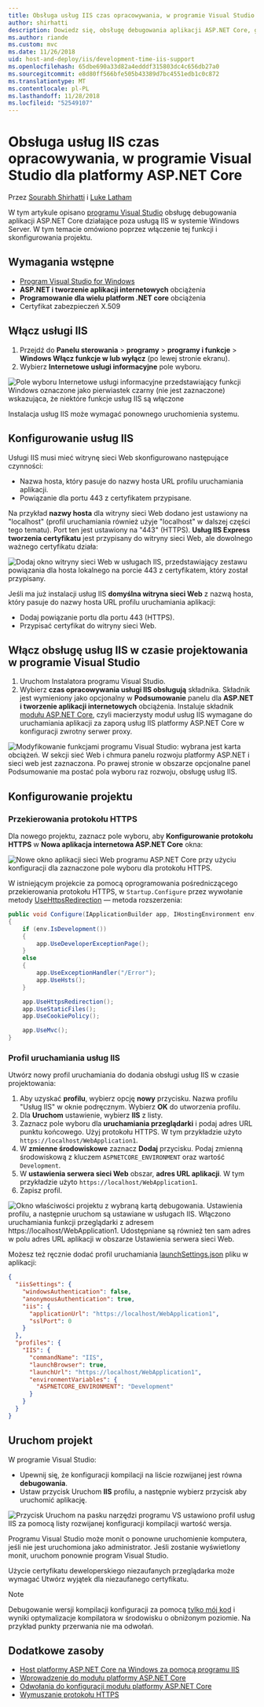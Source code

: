 ```yaml
---
title: Obsługa usług IIS czas opracowywania, w programie Visual Studio dla platformy ASP.NET Core
author: shirhatti
description: Dowiedz się, obsługę debugowania aplikacji ASP.NET Core, gdy działające poza usługą IIS w systemie Windows Server.
ms.author: riande
ms.custom: mvc
ms.date: 11/26/2018
uid: host-and-deploy/iis/development-time-iis-support
ms.openlocfilehash: 65dbe690a33d82a4edddf315803dc4c656db27a0
ms.sourcegitcommit: e8d80ff566bfe505b43389d7bc4551edb1c0c872
ms.translationtype: MT
ms.contentlocale: pl-PL
ms.lasthandoff: 11/28/2018
ms.locfileid: "52549107"
---
```

# <a name="development-time-iis-support-in-visual-studio-for-aspnet-core"></a>Obsługa usług IIS czas opracowywania, w programie Visual Studio dla platformy ASP.NET Core

Przez [Sourabh Shirhatti](https://twitter.com/sshirhatti) i [Luke Latham](https://github.com/guardrex)

W tym artykule opisano [programu Visual Studio](https://www.visualstudio.com/vs/) obsługę debugowania aplikacji ASP.NET Core działające poza usługą IIS w systemie Windows Server. W tym temacie omówiono poprzez włączenie tej funkcji i skonfigurowania projektu.

## <a name="prerequisites"></a>Wymagania wstępne

* [Program Visual Studio for Windows](https://www.microsoft.com/net/download/windows)
* **ASP.NET i tworzenie aplikacji internetowych** obciążenia
* **Programowanie dla wielu platform .NET core** obciążenia
* Certyfikat zabezpieczeń X.509

## <a name="enable-iis"></a>Włącz usługi IIS

1. Przejdź do **Panelu sterowania** > **programy** > **programy i funkcje** > **Windows Włącz funkcje w lub wyłącz** (po lewej stronie ekranu).
1. Wybierz **Internetowe usługi informacyjne** pole wyboru.

![Pole wyboru Internetowe usługi informacyjne przedstawiający funkcji Windows oznaczone jako pierwiastek czarny (nie jest zaznaczone) wskazująca, że niektóre funkcje usług IIS są włączone](development-time-iis-support/_static/enable_iis.png)

Instalacja usług IIS może wymagać ponownego uruchomienia systemu.

## <a name="configure-iis"></a>Konfigurowanie usług IIS

Usługi IIS musi mieć witrynę sieci Web skonfigurowano następujące czynności:

* Nazwa hosta, który pasuje do nazwy hosta URL profilu uruchamiania aplikacji.
* Powiązanie dla portu 443 z certyfikatem przypisane.

Na przykład **nazwy hosta** dla witryny sieci Web dodano jest ustawiony na "localhost" (profil uruchamiania również użyje "localhost" w dalszej części tego tematu). Port ten jest ustawiony na "443" (HTTPS). **Usług IIS Express tworzenia certyfikatu** jest przypisany do witryny sieci Web, ale dowolnego ważnego certyfikatu działa:

![Dodaj okno witryny sieci Web w usługach IIS, przedstawiający zestawu powiązania dla hosta lokalnego na porcie 443 z certyfikatem, który został przypisany.](development-time-iis-support/_static/add-website-window.png)

Jeśli ma już instalacji usług IIS **domyślna witryna sieci Web** z nazwą hosta, który pasuje do nazwy hosta URL profilu uruchamiania aplikacji:

* Dodaj powiązanie portu dla portu 443 (HTTPS).
* Przypisać certyfikat do witryny sieci Web.

## <a name="enable-development-time-iis-support-in-visual-studio"></a>Włącz obsługę usług IIS w czasie projektowania w programie Visual Studio

1. Uruchom Instalatora programu Visual Studio.
1. Wybierz **czas opracowywania usługi IIS obsługują** składnika. Składnik jest wymieniony jako opcjonalny w **Podsumowanie** panelu dla **ASP.NET i tworzenie aplikacji internetowych** obciążenia. Instaluje składnik [modułu ASP.NET Core](xref:fundamentals/servers/aspnet-core-module), czyli macierzysty moduł usług IIS wymagane do uruchamiania aplikacji za zaporą usług IIS platformy ASP.NET Core w konfiguracji zwrotny serwer proxy.

![Modyfikowanie funkcjami programu Visual Studio: wybrana jest karta obciążeń. W sekcji sieć Web i chmura panelu rozwoju platformy ASP.NET i sieci web jest zaznaczona. Po prawej stronie w obszarze opcjonalne panel Podsumowanie ma postać pola wyboru raz rozwoju, obsługę usług IIS.](development-time-iis-support/_static/development_time_support.png)

## <a name="configure-the-project"></a>Konfigurowanie projektu

### <a name="https-redirection"></a>Przekierowania protokołu HTTPS

Dla nowego projektu, zaznacz pole wyboru, aby **Konfigurowanie protokołu HTTPS** w **Nowa aplikacja internetowa ASP.NET Core** okna:

![Nowe okno aplikacji sieci Web programu ASP.NET Core przy użyciu konfiguracji dla zaznaczone pole wyboru dla protokołu HTTPS.](development-time-iis-support/_static/new-app.png)

W istniejącym projekcie za pomocą oprogramowania pośredniczącego przekierowania protokołu HTTPS, w `Startup.Configure` przez wywołanie metody [UseHttpsRedirection](/dotnet/api/microsoft.aspnetcore.builder.httpspolicybuilderextensions.usehttpsredirection) — metoda rozszerzenia:

```csharp
public void Configure(IApplicationBuilder app, IHostingEnvironment env)
{
    if (env.IsDevelopment())
    {
        app.UseDeveloperExceptionPage();
    }
    else
    {
        app.UseExceptionHandler("/Error");
        app.UseHsts();
    }

    app.UseHttpsRedirection();
    app.UseStaticFiles();
    app.UseCookiePolicy();

    app.UseMvc();
}
```

### <a name="iis-launch-profile"></a>Profil uruchamiania usług IIS

Utwórz nowy profil uruchamiania do dodania obsługi usług IIS w czasie projektowania:

1. Aby uzyskać **profilu**, wybierz opcję **nowy** przycisku. Nazwa profilu "Usług IIS" w oknie podręcznym. Wybierz **OK** do utworzenia profilu.
1. Dla **Uruchom** ustawienie, wybierz **IIS** z listy.
1. Zaznacz pole wyboru dla **uruchamiania przeglądarki** i podaj adres URL punktu końcowego. Użyj protokołu HTTPS. W tym przykładzie użyto `https://localhost/WebApplication1`.
1. W **zmienne środowiskowe** zaznacz **Dodaj** przycisku. Podaj zmienną środowiskową z kluczem `ASPNETCORE_ENVIRONMENT` oraz wartość `Development`.
1. W **ustawienia serwera sieci Web** obszar, **adres URL aplikacji**. W tym przykładzie użyto `https://localhost/WebApplication1`.
1. Zapisz profil.

![Okno właściwości projektu z wybraną kartą debugowania. Ustawienia profilu, a następnie uruchom są ustawiane w usługach IIS. Włączono uruchamiania funkcji przeglądarki z adresem https://localhost/WebApplication1. Udostępniane są również ten sam adres w polu adres URL aplikacji w obszarze Ustawienia serwera sieci Web.](development-time-iis-support/_static/project_properties.png)

Możesz też ręcznie dodać profil uruchamiania [launchSettings.json](http://json.schemastore.org/launchsettings) pliku w aplikacji:

```json
{
  "iisSettings": {
    "windowsAuthentication": false,
    "anonymousAuthentication": true,
    "iis": {
      "applicationUrl": "https://localhost/WebApplication1",
      "sslPort": 0
    }
  },
  "profiles": {
    "IIS": {
      "commandName": "IIS",
      "launchBrowser": true,
      "launchUrl": "https://localhost/WebApplication1",
      "environmentVariables": {
        "ASPNETCORE_ENVIRONMENT": "Development"
      }
    }
  }
}
```

## <a name="run-the-project"></a>Uruchom projekt

W programie Visual Studio:

* Upewnij się, że konfiguracji kompilacji na liście rozwijanej jest równa **debugowania**.
* Ustaw przycisk Uruchom **IIS** profilu, a następnie wybierz przycisk aby uruchomić aplikację.

![Przycisk Uruchom na pasku narzędzi programu VS ustawiono profil usług IIS za pomocą listy rozwijanej konfiguracji kompilacji wartość wersja.](development-time-iis-support/_static/toolbar.png)

Programu Visual Studio może monit o ponowne uruchomienie komputera, jeśli nie jest uruchomiona jako administrator. Jeśli zostanie wyświetlony monit, uruchom ponownie program Visual Studio.

Użycie certyfikatu deweloperskiego niezaufanych przeglądarka może wymagać Utwórz wyjątek dla niezaufanego certyfikatu.

> [!NOTE]
> Debugowanie wersji kompilacji konfiguracji za pomocą [tylko mój kod](/visualstudio/debugger/just-my-code) i wyniki optymalizacje kompilatora w środowisku o obniżonym poziomie. Na przykład punkty przerwania nie ma odwołań.

## <a name="additional-resources"></a>Dodatkowe zasoby

* [Host platformy ASP.NET Core na Windows za pomocą programu IIS](xref:host-and-deploy/iis/index)
* [Wprowadzenie do modułu platformy ASP.NET Core](xref:fundamentals/servers/aspnet-core-module)
* [Odwołania do konfiguracji modułu platformy ASP.NET Core](xref:host-and-deploy/aspnet-core-module)
* [Wymuszanie protokołu HTTPS](xref:security/enforcing-ssl)
